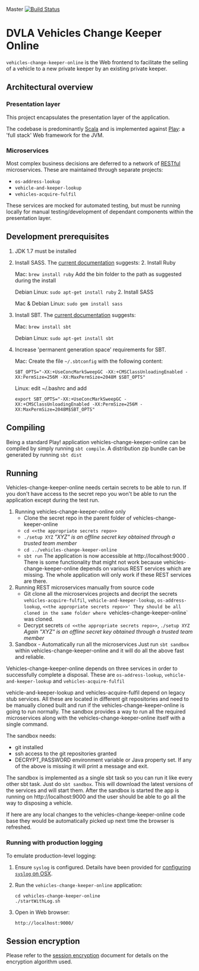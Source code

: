 Master [![Build Status](https://travis-ci.org/dvla/vehicles-change-keeper-online.svg?branch=master)](https://travis-ci.org/dvla/vehicles-change-keeper-online)

DVLA Vehicles Change Keeper Online
==================================

`vehicles-change-keeper-online` is the Web frontend to facilitate the selling of a vehicle to a new private keeper by an existing private keeper.

Architectural overview
----------------------

### Presentation layer

This project encapsulates the presentation layer of the application.

The codebase is predominantly [Scala][scala] and is implemented against [Play][play-framework]: a 'full stack' Web
framework for the JVM.

### Microservices

Most complex business decisions are deferred to a network of [RESTful][rest] microservices. These are maintained through
separate projects:

-   `os-address-lookup`
-   `vehicle-and-keeper-lookup`
-   `vehicles-acquire-fulfil`

These services are mocked for automated testing, but must be running locally for manual testing/development of dependant
components within the presentation layer.

Development prerequisites
-----------------------
1.  JDK 1.7 must be installed
1.  Install SASS. The [current documentation][install-sass] suggests:
    2. Install Ruby
    
       Mac: `brew install ruby` Add the bin folder to the path as suggested during the install

       Debian Linux: `sudo apt-get install ruby`
    2. Install SASS
    
       Mac & Debian Linux: `sudo gem install sass`

1.  Install SBT.  The [current documentation][install-sbt] suggests:

    Mac: `brew install sbt`
    
    Debian Linux: `sudo apt-get install sbt`

1.  Increase 'permanent generation space' requirements for SBT.

    Mac: Create the file `~/.sbtconfig` with the following content:

        SBT_OPTS="-XX:+UseConcMarkSweepGC -XX:+CMSClassUnloadingEnabled -XX:PermSize=256M -XX:MaxPermSize=2048M $SBT_OPTS"
        
    Linux: edit ~/.bashrc and add 
    
        export SBT_OPTS="-XX:+UseConcMarkSweepGC -XX:+CMSClassUnloadingEnabled -XX:PermSize=256M -XX:MaxPermSize=2048M$SBT_OPTS"
        
Compiling
---------
Being a standard Play! application vehicles-change-keeper-online can be compiled by simply running `sbt compile`. A distribution zip bundle can be generated by running `sbt dist`

Running
-------
Vehicles-change-keeper-online needs certain secrets to be able to run. If you don't have access to the secret repo you won't be able to run the application except during the test run.

1. Running vehicles-change-keeper-online only
    - Clone the secret repo in the parent folder of vehicles-change-keeper-online
    - `cd <<the appropriate secrets repo>>`
    - `./setup XYZ` *"XYZ" is an offline secret key obtained through a trusted team member*
    - `cd ../vehicles-change-keeper-online`
    - `sbt run`
    The application is now accessible at http://localhost:9000 . There is some functionality that might not work because vehicles-change-keeper-online depends on various REST services which are missing. The whole application will only work if these REST services are there.
2. Running  REST microservices manually from source code
    - Git clone all the microservices projects and decript the secrets `vehicles-acquire-fulfil`, `vehicle-and-keeper-lookup`, `os-address-lookup`, `<<the appropriate secrets repo>>' They should be all cloned in the same folder where `vehicles-change-keeper-online` was cloned.
    - Decrypt secrets `cd <<the appropriate secrets repo>>`, `./setup XYZ` *Again "XYZ" is an offline secret key obtained through a trusted team member*
3. Sandbox - Automatically run all the microservices
Just run ```sbt sandbox``` within vehicles-change-keeper-online and it will do all the above fast and reliable. 

Vehicles-change-keeper-online depends on three services in order to successfully complete a disposal. These are `os-address-lookup`, `vehicle-and-keeper-lookup` and `vehicles-acquire-fulfil`

vehicle-and-keeper-lookup and vehicles-acquire-fulfil depend on legacy stub services.
All these are located in different git repositories and need to be manually cloned built and run if the vehicles-change-keeper-online is going to run normally.
The sandbox provides a way to run all the required microservices along with the vehicles-change-keeper-online itself with a single command.

The sandbox needs:
- git installed
- ssh access to the git repositories granted
- DECRYPT_PASSWORD environment variable or Java property set.
If any of the above is missing it will print a message and exit.

The sandbox is implemented as a single sbt task so you can run it like every other sbt task. Just do ```sbt sandbox```. This will download the latest versions of the services and will start them. After the sandbox is started the app is running on http://localhost:9000 and the user should be able to go all the way to disposing a vehicle.

If here are any local changes to the vehicles-change-keeper-online code base they would be automatically picked up next time the browser is refreshed.


### Running with production logging

To emulate production-level logging:

1.  Ensure `syslog` is configured. Details have been provided for [configuring `syslog` on OSX][syslog-osx].

2.  Run the `vehicles-change-keeper-online` application:

        cd vehicles-change-keeper-online
        ./startWithLog.sh
        
3.  Open in Web browser:

        http://localhost:9000/


Session encryption
------------------

Please refer to the [session encryption][session-encryption] document for details on the encryption algorithm used.

[install-sass]: http://sass-lang.com/install "Install SASS"
[install-sbt]: http://www.scala-sbt.org/release/docs/Getting-Started/Setup.html#installing-sbt "Install SBT"
[rest]: https://www.ics.uci.edu/~fielding/pubs/dissertation/rest_arch_style.htm "REST"
[play-framework]: http://www.playframework.com/ "Play Framework"
[scala]: http://www.scala-lang.org/ "Scala Language"
[syslog-osx]: syslog-osx.md "Configuring syslog on OSX"
[session-encryption]: encrypted-session-state.md "Session Encryption"


